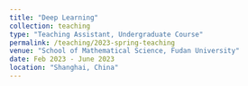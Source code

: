 ```yaml
---
title: "Deep Learning"
collection: teaching
type: "Teaching Assistant, Undergraduate Course"
permalink: /teaching/2023-spring-teaching
venue: "School of Mathematical Science, Fudan University"
date: Feb 2023 - June 2023
location: "Shanghai, China"
---
```

